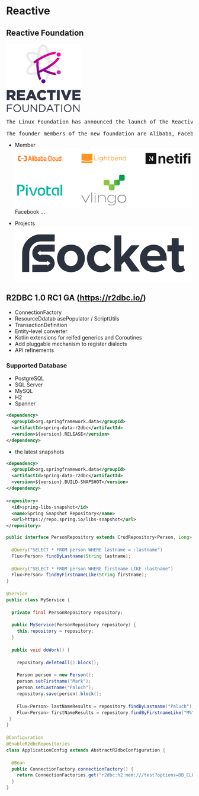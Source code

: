   
# Reactive

## Reactive Foundation
<img src=../img/reactivefoundation.png width=40%>

<pre>
The Linux Foundation has announced the launch of the Reactive Foundation, a new community that aims to promote the use of reactive programming in networked applications.

The founder members of the new foundation are Alibaba, Facebook, Lightbend, Netifi and Pivotal, and the foundation is taking under its wing open source reactive specifications starting with RSocket.
</pre>

- Member
![](../img/reactivefoundation-members.png)
Facebook ...

- Projects
![](../img/rsocket.svg)


## R2DBC 1.0 RC1 GA (https://r2dbc.io/)

- ConnectionFactory
- ResourceDdatab asePopulator / ScriptUtils
- TransactionDefinition
- Entity-level converter
- Kotlin extensions for reifed generics and Coroutines
- Add pluggable mechanism to register dialects
- API refinements

### Supported Database
- PostgreSQL
- SQL Server
- MySQL
- H2
- Spanner


```xml
<dependency>
  <groupId>org.springframework.data</groupId>
  <artifactId>spring-data-r2dbc</artifactId>
  <version>${version}.RELEASE</version>
</dependency>
```

- the latest snapshots
```xml
<dependency>
  <groupId>org.springframework.data</groupId>
  <artifactId>spring-data-r2dbc</artifactId>
  <version>${version}.BUILD-SNAPSHOT</version>
</dependency>

<repository>
  <id>spring-libs-snapshot</id>
  <name>Spring Snapshot Repository</name>
  <url>https://repo.spring.io/libs-snapshot</url>
</repository>
```

```java
public interface PersonRepository extends CrudRepository<Person, Long> {

  @Query("SELECT * FROM person WHERE lastname = :lastname")
  Flux<Person> findByLastname(String lastname);

  @Query("SELECT * FROM person WHERE firstname LIKE :lastname")
  Flux<Person> findByFirstnameLike(String firstname);
}

@Service
public class MyService {

  private final PersonRepository repository;

  public MyService(PersonRepository repository) {
    this.repository = repository;
  }

  public void doWork() {

    repository.deleteAll().block();

    Person person = new Person();
    person.setFirstname("Mark");
    person.setLastname("Paluch");
    repository.save(person).block();

    Flux<Person> lastNameResults = repository.findByLastname("Paluch");
    Flux<Person> firstNameResults = repository.findByFirstnameLike("M%");
 }
}

@Configuration
@EnableR2dbcRepositories
class ApplicationConfig extends AbstractR2dbcConfiguration {

  @Bean
  public ConnectionFactory connectionFactory() {
    return ConnectionFactories.get("r2dbc:h2:mem:///test?options=DB_CLOSE_DELAY=-1;DB_CLOSE_ON_EXIT=FALSE");
  }
}
```